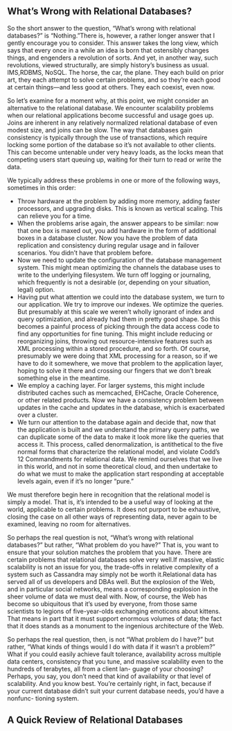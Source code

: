 ## What’s Wrong with Relational Databases?
So the short answer to the question, “What’s wrong with relational databases?” is “Nothing.”There is, however, a rather longer answer that I gently encourage you to consider. This answer takes the long view, which says that every once in a while an idea is born that ostensibly changes things, and engenders a revolution of sorts. And yet, in another way, such revolutions, viewed structurally, are simply history’s business as usual. IMS,RDBMS, NoSQL. The horse, the car, the plane. They each build on prior art, they each attempt to solve certain problems, and so they’re each good at certain things—and less good at others. They each coexist, even now.

So let’s examine for a moment why, at this point, we might consider an alternative to the relational database. We encounter scalability problems when our relational applications become successful and usage goes up. Joins are inherent in any relatively normalized relational database of even modest size, and joins can be slow. The way that databases gain consistency is typically through the use of transactions, which require locking some portion of the database so it’s not available to other clients. This can become untenable under very heavy loads, as the locks mean that competing users start queuing up, waiting for their turn to read or write the data. 

We typically address these problems in one or more of the following ways, sometimes in this order:
* Throw hardware at the problem by adding more memory, adding faster processors, and upgrading disks. This is known as vertical scaling. This can relieve you for a time.
* When the problems arise again, the answer appears to be similar: now that one box is maxed out, you add hardware in the form of additional boxes in a database cluster. Now you have the problem of data replication and consistency during regular usage and in failover scenarios. You didn’t have that problem before.
* Now we need to update the configuration of the database management system. This might mean optimizing the channels the database uses to write to the underlying filesystem. We turn off logging or journaling, which frequently is not a desirable (or, depending on your situation, legal) option.
* Having put what attention we could into the database system, we turn to our application. We try to improve our indexes. We optimize the queries. But presumably at this scale we weren’t wholly ignorant of index and query optimization, and already had them in pretty good shape. So this becomes a painful process of picking through the data access code to find any opportunities for fine tuning. This might include reducing or reorganizing joins, throwing out resource-intensive features such as XML processing within a stored procedure, and so forth. Of course, presumably we were doing that XML processing for a reason, so if we have to do it somewhere, we move that problem to the application layer, hoping to solve it there and crossing our fingers that we don’t break something else in the meantime.
* We employ a caching layer. For larger systems, this might include distributed caches such as memcached, EHCache, Oracle Coherence, or other related products. Now we have a consistency problem between updates in the cache and updates in the database, which is exacerbated over a cluster.
* We turn our attention to the database again and decide that, now that the application is built and we understand the primary query paths, we can duplicate some of the data to make it look more like the queries that access it. This process, called denormalization, is antithetical to the five normal forms that characterize the relational model, and violate Codd’s 12 Commandments for relational data. We remind ourselves that we live in this world, and not in some theoretical cloud, and then undertake to do what we must to make the application start responding at acceptable levels again, even if it’s no longer “pure.”

We must therefore begin here in recognition that the relational model is simply a model. That is, it’s intended to be a useful way of looking at the world, applicable to certain problems. It does not purport to be exhaustive, closing the case on all other ways of representing data, never again to be examined, leaving no room for alternatives.

So perhaps the real question is not, “What’s wrong with relational databases?” but rather, “What problem do you have?”
That is, you want to ensure that your solution matches the problem that you have. There are certain problems that relational databases solve very well.If massive, elastic scalability is not an issue for you, the trade-offs in relative complexity of a system such as Cassandra may simply not be worth it.Relational data has served all of us developers and DBAs well. But the explosion of the Web, and in particular social networks, means a corresponding explosion in the sheer volume of data we must deal with. Now, of course, the Web has become so ubiquitous that it’s used by everyone, from those same scientists to legions of five-year-olds exchanging emoticons about kittens. That means in part that it must support enormous volumes of data; the fact that it does stands as a monument to the ingenious architecture of the Web.

So perhaps the real question, then, is not “What problem do I have?” but rather, “What kinds of things would I do with data if it wasn’t a problem?” What if you could easily achieve fault tolerance, availability across multiple data centers, consistency that you tune, and massive scalability even to the hundreds of terabytes, all from a client lan- guage of your choosing? Perhaps, you say, you don’t need that kind of availability or that level of scalability. And you know best. You’re certainly right, in fact, because if your current database didn’t suit your current database needs, you’d have a nonfunc- tioning system.

## A Quick Review of Relational Databases



